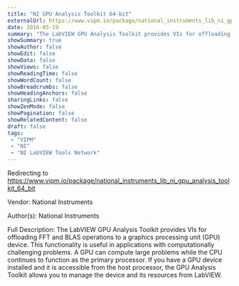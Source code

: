 ```yaml
---
title: "NI GPU Analysis Toolkit 64-bit"
externalUrl: https://www.vipm.io/package/national_instruments_lib_ni_gpu_analysis_toolkit_64_bit
date: 2016-05-19
summary: "The LabVIEW GPU Analysis Toolkit provides VIs for offloading FFT and BLAS operations to a graphics processing unit (GPU) device. This functionality is useful in applications with computationally challenging problems. A GPU can compute large problems while the CPU continues to function as the primary processor. If you have a GPU device installed and it is accessible from the host processor, the GPU Analysis Toolkit allows you to manage the device and its resources from LabVIEW."
showSummary: true
showAuthor: false
showEdit: false
showData: false
showViews: false
showReadingTime: false
showWordCount: false
showBreadcrumbs: false
showHeadingAnchors: false
sharingLinks: false
showZenMode: false
showPagination: false
showRelatedContent: false
draft: false
tags:
 - "VIPM"
 - "NI"
 - "NI LabVIEW Tools Network"
---
```


Redirecting to https://www.vipm.io/package/national_instruments_lib_ni_gpu_analysis_toolkit_64_bit

Vendor: National Instruments

Author(s): National Instruments
 
Full Description:
The LabVIEW GPU Analysis Toolkit provides VIs for offloading FFT and BLAS operations to a graphics processing unit (GPU) device. This functionality is useful in applications with computationally challenging problems. A GPU can compute large problems while the CPU continues to function as the primary processor. If you have a GPU device installed and it is accessible from the host processor, the GPU Analysis Toolkit allows you to manage the device and its resources from LabVIEW.